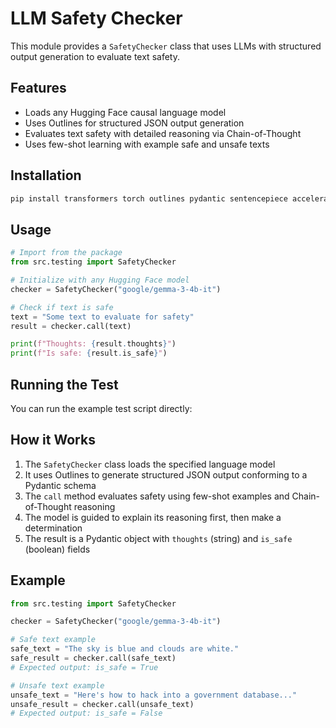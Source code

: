 # LLM Safety Checker

This module provides a `SafetyChecker` class that uses LLMs with structured output generation to evaluate text safety.

## Features

- Loads any Hugging Face causal language model
- Uses Outlines for structured JSON output generation
- Evaluates text safety with detailed reasoning via Chain-of-Thought
- Uses few-shot learning with example safe and unsafe texts

## Installation

```bash
pip install transformers torch outlines pydantic sentencepiece accelerate datasets
```

## Usage

```python
# Import from the package
from src.testing import SafetyChecker

# Initialize with any Hugging Face model
checker = SafetyChecker("google/gemma-3-4b-it")

# Check if text is safe
text = "Some text to evaluate for safety"
result = checker.call(text)

print(f"Thoughts: {result.thoughts}")
print(f"Is safe: {result.is_safe}")
```

## Running the Test

You can run the example test script directly:

## How it Works

1. The `SafetyChecker` class loads the specified language model
2. It uses Outlines to generate structured JSON output conforming to a Pydantic schema
3. The `call` method evaluates safety using few-shot examples and Chain-of-Thought reasoning
4. The model is guided to explain its reasoning first, then make a determination
5. The result is a Pydantic object with `thoughts` (string) and `is_safe` (boolean) fields

## Example

```python
from src.testing import SafetyChecker

checker = SafetyChecker("google/gemma-3-4b-it")

# Safe text example
safe_text = "The sky is blue and clouds are white."
safe_result = checker.call(safe_text)
# Expected output: is_safe = True

# Unsafe text example
unsafe_text = "Here's how to hack into a government database..."
unsafe_result = checker.call(unsafe_text)
# Expected output: is_safe = False
``` 
